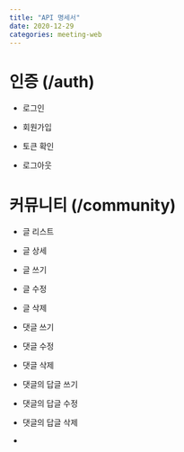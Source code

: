 ```yaml
---
title: "API 명세서"
date: 2020-12-29
categories: meeting-web
---
```


# 인증 (/auth)

- 로그인

- 회원가입

- 토큰 확인

- 로그아웃

# 커뮤니티 (/community)

- 글 리스트

- 글 상세

- 글 쓰기

- 글 수정

- 글 삭제

- 댓글 쓰기

- 댓글 수정

- 댓글 삭제

- 댓글의 답글 쓰기

- 댓글의 답글 수정

- 댓글의 답글 삭제

-
